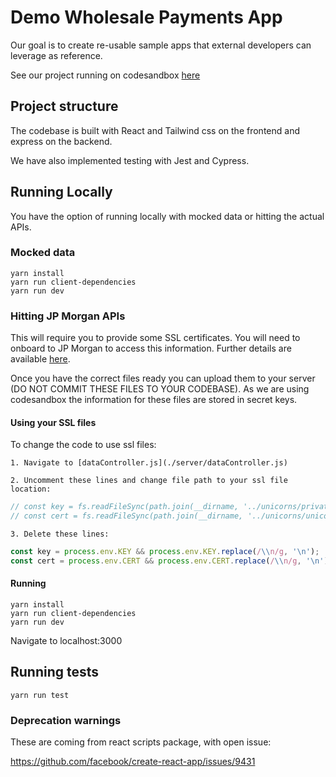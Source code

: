 # Demo Wholesale Payments App

Our goal is to create re-usable sample apps that external developers can leverage
as reference.

See our project running on codesandbox [here](https://codesandbox.io/s/unicornfinance-msbct)

## Project structure

The codebase is built with React and Tailwind css on the frontend and express on the backend. 

We have also implemented testing with Jest and Cypress. 

## Running Locally
You have the option of running locally with mocked data or hitting the actual APIs. 

### Mocked data
    yarn install
    yarn run client-dependencies
    yarn run dev

### Hitting JP Morgan APIs

This will require you to provide some SSL certificates. 
You will need to onboard to JP Morgan to access this information. Further details are available [here](http://developer.jpmorgan.com/).

Once you have the correct files ready you can upload them to your server (DO NOT COMMIT THESE FILES TO YOUR CODEBASE). 
As we are using codesandbox the information for these files are stored in secret keys. 

#### Using your SSL files

To change the code to use ssl files:

    1. Navigate to [dataController.js](./server/dataController.js)

    2. Uncomment these lines and change file path to your ssl file location:
    
```javascript
// const key = fs.readFileSync(path.join(__dirname, '../unicorns/private.key'));
// const cert = fs.readFileSync(path.join(__dirname, '../unicorns/unicorn.crt'));
```
    3. Delete these lines:
```javascript
const key = process.env.KEY && process.env.KEY.replace(/\\n/g, '\n');
const cert = process.env.CERT && process.env.CERT.replace(/\\n/g, '\n');
```

#### Running

    yarn install
    yarn run client-dependencies
    yarn run dev

Navigate to localhost:3000

## Running tests

    yarn run test


### Deprecation warnings

These are coming from react scripts package, with open issue:

https://github.com/facebook/create-react-app/issues/9431
